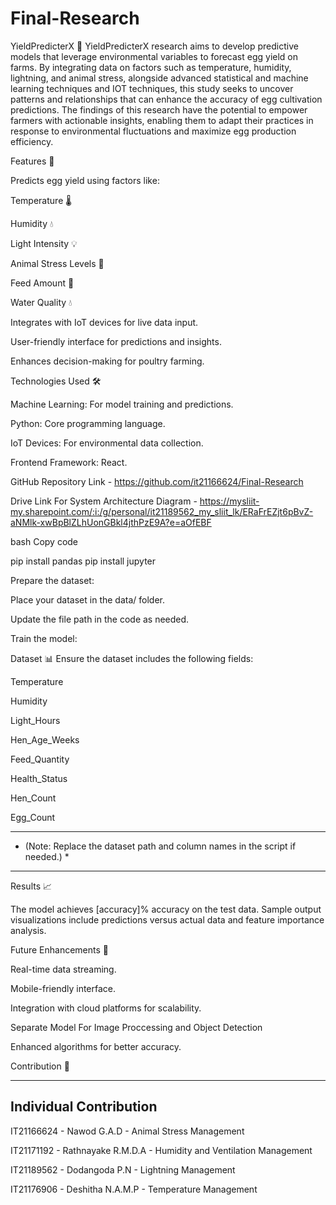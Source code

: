 # Final-Research
YieldPredicterX 🐔
YieldPredicterX research aims to develop predictive models that leverage environmental variables to forecast egg yield on farms. By integrating data on factors such as temperature, humidity, lightning, and animal stress, alongside advanced statistical and machine learning techniques and IOT techniques, this study seeks to uncover patterns and relationships that can enhance the accuracy of egg cultivation predictions. The findings of this research have the potential to empower farmers with actionable insights, enabling them to adapt their practices in response to environmental fluctuations and maximize egg production efficiency.

Features 🚀

Predicts egg yield using factors like:

Temperature 🌡️

Humidity 💧

Light Intensity 💡

Animal Stress Levels 🧪

Feed Amount 🍗

Water Quality 💧

Integrates with IoT devices for live data input.

User-friendly interface for predictions and insights.

Enhances decision-making for poultry farming.

Technologies Used 🛠️

Machine Learning: For model training and predictions.

Python: Core programming language.

IoT Devices: For environmental data collection.

Frontend Framework: React.

GitHub Repository Link - https://github.com/it21166624/Final-Research

Drive Link For System Architecture Diagram - https://mysliit-my.sharepoint.com/:i:/g/personal/it21189562_my_sliit_lk/ERaFrEZjt6pBvZ-aNMlk-xwBpBlZLhUonGBkl4jthPzE9A?e=aOfEBF

bash
Copy code

pip install pandas
pip install jupyter

Prepare the dataset:

Place your dataset in the data/ folder.

Update the file path in the code as needed.

Train the model:

Dataset 📊
Ensure the dataset includes the following fields:

Temperature

Humidity

Light_Hours

Hen_Age_Weeks

Feed_Quantity

Health_Status

Hen_Count

Egg_Count 

--------------------------------------------------------------------------------
* (Note: Replace the dataset path and column names in the script if needed.) *
--------------------------------------------------------------------------------

Results 📈

The model achieves [accuracy]% accuracy on the test data. Sample output visualizations include predictions versus actual data and feature importance analysis.

Future Enhancements 🔮

Real-time data streaming.

Mobile-friendly interface.

Integration with cloud platforms for scalability.

Separate Model For Image Proccessing and Object Detection

Enhanced algorithms for better accuracy.

Contribution 🤝

--------------------------
Individual Contribution
--------------------------

IT21166624 - Nawod G.A.D - Animal Stress Management

IT21171192 - Rathnayake R.M.D.A - Humidity and Ventilation Management

IT21189562 - Dodangoda P.N - Lightning Management

IT21176906 - Deshitha N.A.M.P - Temperature Management

